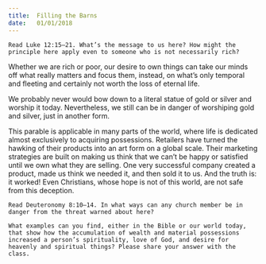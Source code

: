 ```yaml
---
title:  Filling the Barns
date:   01/01/2018
---
```


`Read Luke 12:15–21. What’s the message to us here? How might the principle here apply even to someone who is not necessarily rich?`

Whether we are rich or poor, our desire to own things can take our minds off what really matters and focus them, instead, on what’s only temporal and fleeting and certainly not worth the loss of eternal life.

We probably never would bow down to a literal statue of gold or silver and worship it today. Nevertheless, we still can be in danger of worshiping gold and silver, just in another form. 

This parable is applicable in many parts of the world, where life is dedicated almost exclusively to acquiring possessions. Retailers have turned the hawking of their products into an art form on a global scale. Their marketing strategies are built on making us think that we can’t be happy or satisfied until we own what they are selling. One very successful company created a product, made us think we needed it, and then sold it to us. And the truth is: it worked! Even Christians, whose hope is not of this world, are not safe from this deception.

`Read Deuteronomy 8:10–14. In what ways can any church member be in danger from the threat warned about here?`

`What examples can you find, either in the Bible or our world today, that show how the accumulation of wealth and material possessions increased a person’s spirituality, love of God, and desire for heavenly and spiritual things? Please share your answer with the class.`